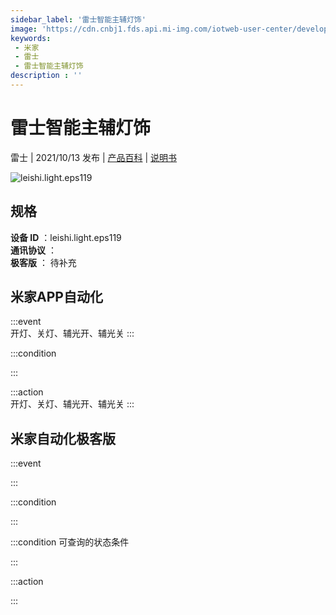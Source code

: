 ```yaml
---
sidebar_label: '雷士智能主辅灯饰'
image: 'https://cdn.cnbj1.fds.api.mi-img.com/iotweb-user-center/developer_1679069183175Bx4mVd9V.png?GalaxyAccessKeyId=AKVGLQWBOVIRQ3XLEW&Expires=9223372036854775807&Signature=b2UZd0wQrfjaugAkJND9nGdgJbE='
keywords: 
 - 米家
 - 雷士
 - 雷士智能主辅灯饰
description : ''
---
```

# 雷士智能主辅灯饰

雷士 | 2021/10/13 发布 | [产品百科](https://home.mi.com/webapp/content/baike/product/index.html?model=leishi.light.eps119/) | [说明书](https://home.mi.com/views/introduction.html?model=leishi.light.eps119&region=cn)

![leishi.light.eps119](https://cdn.cnbj1.fds.api.mi-img.com/iotweb-user-center/developer_1679069183175Bx4mVd9V.png?GalaxyAccessKeyId=AKVGLQWBOVIRQ3XLEW&Expires=9223372036854775807&Signature=b2UZd0wQrfjaugAkJND9nGdgJbE=)

## 规格  
> 
**设备 ID** ：leishi.light.eps119  
**通讯协议** ：  
**极客版**  ： 待补充 


## 米家APP自动化  

:::event  
开灯、关灯、辅光开、辅光关
:::

:::condition  

:::

:::action   
开灯、关灯、辅光开、辅光关
:::

## 米家自动化极客版  

:::event  

:::

:::condition  

:::

:::condition 可查询的状态条件  

:::

:::action  

:::

        
